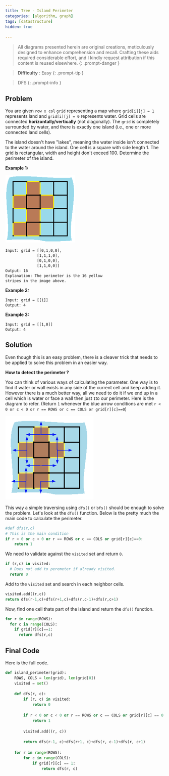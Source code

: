 ```yaml
---
title: Tree - Island Perimeter
categories: [algorithm, graph]
tags: [datastructure]
hidden: true

---
```


> All diagrams presented herein are original creations, meticulously designed to enhance comprehension and recall. Crafting these aids required considerable effort, and I kindly request attribution if this content is reused elsewhere.
{: .prompt-danger }

> **Difficulty** :  Easy
{: .prompt-tip }

> DFS
{: .prompt-info }

## Problem

You are given `row x col` `grid` representing a map where `grid[i][j] = 1` represents land and `grid[i][j] = 0` represents water. Grid cells are connected **horizontally/vertically** (not diagonally). The `grid` is completely surrounded by water, and there is exactly one island (i.e., one or more connected land cells).

The island doesn't have "lakes", meaning the water inside isn't connected to the water around the island. One cell is a square with side length 1. The grid is rectangular, width and height don't exceed 100. Determine the perimeter of the island.

**Example 1:**

![image](../assets/img/island.png)

```
Input: grid = [[0,1,0,0],
              [1,1,1,0],
              [0,1,0,0],
              [1,1,0,0]]
Output: 16
Explanation: The perimeter is the 16 yellow 
stripes in the image above.
```

**Example 2:**

```
Input: grid = [[1]]
Output: 4
```

**Example 3:**

```
Input: grid = [[1,0]]
Output: 4
```

## Solution

Even though this is an easy problem, there is a cleaver trick that needs to be applied to solve this problem in an easier way. 

**How to detect the perimeter ?**

You can think of various ways of calculating the parameter. One way is to find if water or wall exists in any side of the current cell and keep adding it. However there is a much better way, all we need to do it if we end up in a cell which is water or face a wall then just `1`to our perimeter. Here is the diagram to refer. (Return `1` whenever the blue arrow conditions are met `r < 0 or c < 0 or r == ROWS or c == COLS or grid[r][c]==0`) 

![image-20240501023718131](../assets/img/image-20240501023718131.png)

This way a simple traversing using `dfs()` or `bfs()` should be enough to solve the problem. Let's look at the `dfs()` function. Below is the pretty much the main code to calculate the perimeter. 

```python
#def dfs(r,c)
# This is the main condition
if r < 0 or c < 0 or r == ROWS or c == COLS or grid[r][c]==0:
	return 1 
```

We need to validate against the `visited` set and return `0`.

```python
if (r,c) in visited:
  # Does not add to peremeter if already visited.
  return 0 
```

Add to the `visited` set and search in each neighbor cells.

```python
visited.add((r,c))
return dfs(r-1,c)+dfs(r+1,c)+dfs(r,c-1)+dfs(r,c+1)
```

Now, find one cell thats part of the island and return the `dfs()` function.

```python
for r in range(ROWS):
  for c in range(COLS):
    if grid[r][c]==1:
      return dfs(r,c)
```

## Final Code

Here is the full code.

```python
def island_perimeter(grid):
    ROWS, COLS = len(grid), len(grid[0])
    visited = set()

    def dfs(r, c):
        if (r, c) in visited:
            return 0

        if r < 0 or c < 0 or r == ROWS or c == COLS or grid[r][c] == 0:
            return 1

        visited.add((r, c))

        return dfs(r-1, c)+dfs(r+1, c)+dfs(r, c-1)+dfs(r, c+1)

    for r in range(ROWS):
        for c in range(COLS):
            if grid[r][c] == 1:
                return dfs(r, c)
```



